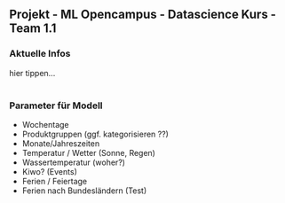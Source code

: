 <h2>Projekt - ML Opencampus - Datascience Kurs - Team 1.1</h2>

<h3>Aktuelle Infos</h3>
hier tippen...
<br><br>
<h3>Parameter für Modell</h3>
<ul>
  <li>Wochentage</li>
  <li>Produktgruppen (ggf. kategorisieren ??)</li>
  <li>Monate/Jahreszeiten</li>
  <li>Temperatur / Wetter (Sonne, Regen)</li>
  <li>Wassertemperatur (woher?)</li>
  <li>Kiwo? (Events)</li>
  <li>Ferien / Feiertage</li>
  <li>Ferien nach Bundesländern (Test)</li>
</ul>
